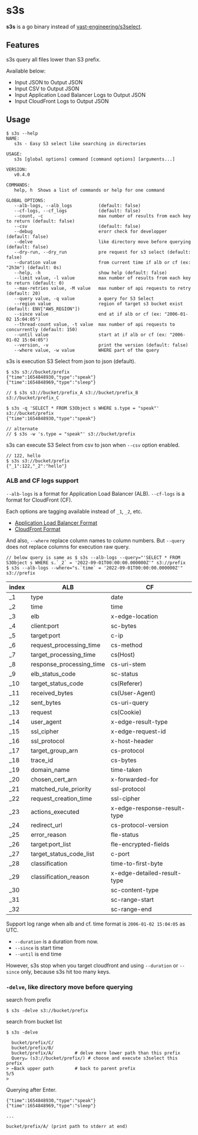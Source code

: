 # s3s

**s3s** is a go binary instead of [vast-engineering/s3select](https://github.com/vast-engineering/s3select).

## Features

s3s query all files lower than S3 prefix.

Available below:

- Input JSON to Output JSON
- Input CSV to Output JSON
- Input Application Load Balancer Logs to Output JSON
- Input CloudFront Logs to Output JSON

## Usage

```console
$ s3s --help
NAME:
   s3s - Easy S3 select like searching in directories

USAGE:
   s3s [global options] command [command options] [arguments...]

VERSION:
   v0.4.0

COMMANDS:
   help, h  Shows a list of commands or help for one command

GLOBAL OPTIONS:
   --alb-logs, --alb_logs          (default: false)
   --cf-logs, --cf_logs            (default: false)
   --count, -c                     max number of results from each key to return (default: false)
   --csv                           (default: false)
   --debug                         erorr check for developper (default: false)
   --delve                         like directory move before querying (default: false)
   --dry-run, --dry_run            pre request for s3 select (default: false)
   --duration value                from current time if alb or cf (ex: "2h3m") (default: 0s)
   --help, -h                      show help (default: false)
   --limit value, -l value         max number of results from each key to return (default: 0)
   --max-retries value, -M value   max number of api requests to retry (default: 20)
   --query value, -q value         a query for S3 Select
   --region value                  region of target s3 bucket exist (default: ENV["AWS_REGION"])
   --since value                   end at if alb or cf (ex: "2006-01-02 15:04:05")
   --thread-count value, -t value  max number of api requests to concurrently (default: 150)
   --until value                   start at if alb or cf (ex: "2006-01-02 15:04:05")
   --version, -v                   print the version (default: false)
   --where value, -w value         WHERE part of the query
```

s3s is execution S3 Select from json to json (default).

```console
$ s3s s3://bucket/prefix
{"time":1654848930,"type":"speak"}
{"time":1654848969,"type":"sleep"}

// $ s3s s3://bucket/prefix_A s3://bucket/prefix_B s3://bucket/prefix_C
```

```console
$ s3s -q 'SELECT * FROM S3Object s WHERE s.type = "speak"' s3://bucket/prefix
{"time":1654848930,"type":"speak"}

// alternate
// $ s3s -w 's.type = "speak"' s3://bucket/prefix
```

s3s can execute S3 Select from csv to json when `--csv` option enabled.

```console
// 122, hello
$ s3s s3://bucket/prefix
{"_1":122,"_2":"hello"}
```

### ALB and CF logs support

`--alb-logs` is a format for Application Load Balancer (ALB).
`--cf-logs` is a format for CloudFront (CF).

Each options are tagging available instead of `_1`, `_2`, etc.

- [Application Load Balancer Format](https://docs.aws.amazon.com/elasticloadbalancing/latest/application/load-balancer-access-logs.html)
- [CloudFront Format](https://docs.aws.amazon.com/AmazonCloudFront/latest/DeveloperGuide/AccessLogs.html)

And also, `--where` replace column names to column numbers.
But `--query` does not replace columns for execution raw query.

```console
// below query is same as $ s3s --alb-logs --query="'SELECT * FROM S3Object s WHERE s.`_2` = '2022-09-01T00:00:00.000000Z'" s3://prefix
$ s3s --alb-logs --where="s.`time` = '2022-09-01T00:00:00.000000Z'" s3://prefix
```

|index|ALB|CF|
|-|-|-|
|_1|type|date|
|_2|time|time|
|_3|elb|x-edge-location|
|_4|client:port|sc-bytes|
|_5|target:port|c-ip|
|_6|request_processing_time|cs-method|
|_7|target_processing_time|cs(Host)|
|_8|response_processing_time|cs-uri-stem|
|_9|elb_status_code|sc-status|
|_10|target_status_code|cs(Referer)|
|_11|received_bytes|cs(User-Agent)|
|_12|sent_bytes|cs-uri-query|
|_13|request|cs(Cookie)|
|_14|user_agent|x-edge-result-type|
|_15|ssl_cipher|x-edge-request-id|
|_16|ssl_protocol|x-host-header|
|_17|target_group_arn|cs-protocol|
|_18|trace_id|cs-bytes|
|_19|domain_name|time-taken|
|_20|chosen_cert_arn|x-forwarded-for|
|_21|matched_rule_priority|ssl-protocol|
|_22|request_creation_time|ssl-cipher|
|_23|actions_executed|x-edge-response-result-type|
|_24|redirect_url|cs-protocol-version|
|_25|error_reason|fle-status|
|_26|target:port_list|fle-encrypted-fields|
|_27|target_status_code_list|c-port|
|_28|classification|time-to-first-byte|
|_29|classification_reason|x-edge-detailed-result-type|
|_30||sc-content-type|
|_31||sc-range-start|
|_32||sc-range-end|

Support log range when alb and cf.
time format is `2006-01-02 15:04:05` as UTC.

- `--duration` is a duration from now.
- `--since` is start time
- `--until` is end time

However, s3s stop when you target cloudfront and using `--duration` or `--since` only, because s3s hit too many keys.

### `-delve`, like directory move before querying

search from prefix

```console
$ s3s -delve s3://bucket/prefix
```

search from bucket list

```console
$ s3s -delve
```

```
  bucket/prefix/C/
  bucket/prefix/B/
  bucket/prefix/A/        # delve more lower path than this prefix
  Query↵ (s3://bucket/prefix/) # choose and execute s3select this prefix
> ←Back upper path        # back to parent prefix
5/5
>
```

Querying after Enter.

```
{"time":1654848930,"type":"speak"}
{"time":1654848969,"type":"sleep"}

...

bucket/prefix/A/ (print path to stderr at end)
```
